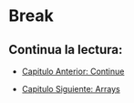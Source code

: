 # Break

## Continua la lectura:

- [Capitulo Anterior: Continue](./../27_Continue)

- [Capitulo Siguiente: Arrays](./../29_Arrays)
